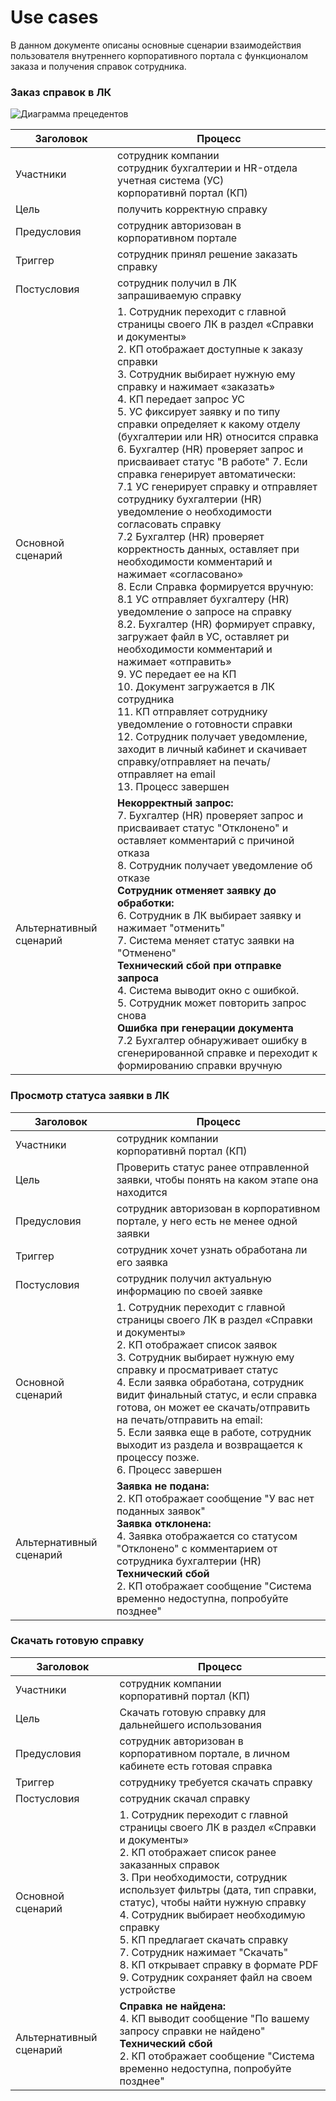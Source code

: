 <h1>Use cases</h1>

В данном документе описаны основные сценарии взаимодействия пользователя внутреннего корпоративного портала с функционалом заказа и получения справок сотрудника.

<h3>Заказ справок в ЛК</h3>

![Диаграмма прецедентов](https://github.com/skabardina/certificates/blob/main/use%20case%20заказ%20справки.png)

|Заголовок | Процесс| 
|-|-|
| Участники| сотрудник компании <br/> сотрудник бухгалтерии и HR-отдела <br/> учетная система (УС) <br/> корпоративнй портал (КП)| 
| Цель| получить корректную справку| 
| Предусловия| сотрудник авторизован в корпоративном портале| 
| Триггер| сотрудник принял решение заказать справку| 
| Постусловия| сотрудник получил в ЛК запрашиваемую справку| 
| Основной сценарий| 1. Сотрудник переходит с главной страницы своего ЛК в раздел «Справки и документы» <br/> 2.  КП отображает доступные к заказу справки <br/> 3. Сотрудник выбирает нужную ему справку и нажимает «заказать» <br/> 4. КП передает запрос УС <br/> 5. УС фиксирует заявку и по типу справки определяет к какому отделу (бухгалтерии или HR) относится справка <br/> 6. Бухгалтер (HR) проверяет запрос и присваивает статус "В работе"  7. Если справка генерирует автоматически: <br/> 7.1 УС генерирует справку и отправляет сотруднику бухгалтерии (HR) уведомление о необходимости согласовать справку<br/> 7.2 Бухгалтер (HR) проверяет корректность данных, оставляет при необходимости комментарий и нажимает «согласовано» <br/> 8. Если Справка формируется вручную:<br/> 8.1 УС отправляет бухгалтеру (HR)  уведомление о запросе на справку <br/> 8.2. Бухгалтер (HR) формирует справку, загружает файл в УС, оставляет ри необходимости комментарий и нажимает «отправить» <br/> 9. УС передает ее на КП <br/> 10. Документ загружается в ЛК сотрудника <br/> 11. КП отправляет сотруднику уведомление о готовности справки <br/> 12. Сотрудник получает уведомление, заходит в личный кабинет и скачивает справку/отправляет на печать/отправляет на email <br/> 13. Процесс завершен <br/> | 
| Альтернативный сценарий| **Некорректный запрос:** <br/> 7. Бухгалтер (HR) проверяет запрос и присваивает статус "Отклонено" и оставляет комментарий с причиной отказа <br/> 8. Сотрудник получает уведомление об отказе <br/> **Сотрудник отменяет заявку до обработки:** <br/> 6. Сотрудник в ЛК выбирает заявку и нажимает "отменить"  <br/> 7. Система меняет статус заявки на "Отменено" <br/> **Технический сбой при отправке запроса** <br/> 4. Система выводит окно с ошибкой. <br/> 5. Сотрудник может повторить запрос снова <br/> **Ошибка при генерации документа** <br/> 7.2 Бухгалтер обнаруживает ошибку в сгенерированной справке и переходит к формированию справки вручную  | 

<h3>Просмотр статуса заявки в ЛК</h3>

|Заголовок | Процесс| 
|-|-|
| Участники| сотрудник компании <br/> корпоративнй портал (КП)| 
| Цель| Проверить статус ранее отправленной заявки, чтобы понять на каком этапе она находится| 
| Предусловия| сотрудник авторизован в корпоративном портале, у него есть не менее одной заявки | 
| Триггер| сотрудник хочет узнать обработана ли его заявка| 
| Постусловия| сотрудник получил актуальную информацию по своей заявке| 
| Основной сценарий| 1. Сотрудник переходит с главной страницы своего ЛК в раздел «Справки и документы» <br/> 2.  КП отображает список заявок <br/> 3. Сотрудник выбирает нужную ему справку и просматривает статус <br/> 4. Если заявка обработана, сотрудник видит финальный статус, и если справка готова, он может ее скачать/отправить на печать/отправить на email: <br/> 5. Если заявка еще в работе, сотрудник выходит из раздела и возвращается к процессу позже. <br/> 6. Процесс завершен <br/> | 
| Альтернативный сценарий| **Заявка не подана:** <br/> 2. КП отображает сообщение "У вас нет поданных заявок" <br/> **Заявка отклонена:** <br/> 4. Заявка отображается со статусом "Отклонено" с комментарием от сотрудника бухгалтерии (HR)  <br/>  **Технический сбой** <br/> 2. КП отображает сообщение "Система временно недоступна, попробуйте позднее" |

<h3>Скачать готовую справку</h3>

|Заголовок | Процесс| 
|-|-|
| Участники| сотрудник компании <br/> корпоративнй портал (КП)| 
| Цель| Скачать готовую справку для дальнейшего использования| 
| Предусловия| сотрудник авторизован в корпоративном портале, в личном кабинете есть готовая справка | 
| Триггер| сотруднику требуется скачать справку| 
| Постусловия| сотрудник скачал справку| 
| Основной сценарий| 1. Сотрудник переходит с главной страницы своего ЛК в раздел «Справки и документы» <br/> 2.  КП отображает список ранее заказанных справок <br/> 3. При необходимости, сотрудник использует фильтры (дата, тип справки, статус), чтобы найти нужную справку <br/> 4. Сотрудник выбирает необходимую справку <br/> 5.  КП предлагает скачать справку<br/> 7. Сотрудник нажимает "Скачать" <br/> 8. КП открывает справку в формате PDF <br/> 9. Сотрудник сохраняет файл на своем устройстве | 
| Альтернативный сценарий| **Справка не найдена:** <br/> 4. КП выводит сообщение "По вашему запросу справки не найдено" <br/>  **Технический сбой** <br/> 2. КП отображает сообщение "Система временно недоступна, попробуйте позднее" |

 
